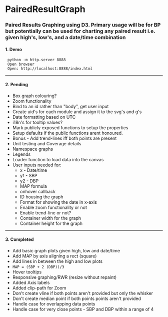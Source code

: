 # PairedResultGraph

### Paired Results Graphing using D3. Primary usage will be for BP but potentially can be used for charting any paired result i.e. given high's, low's, and a date/time combination 

#### 1. Demo
```
 python -m http.server 8888
 Open browser
 Open: http://localhost:8888/index.html
```

----
#### 2. Pending
* Box graph colouring?
* Zoom functionality
* Bind to an id rather than "body", get user input
* Create uid's for each module and assign it to the svg's and g's
* Date formatting based on UTC
* i18n's for tooltip values?
* Mark publicly exposed functions to setup the properties
* Setup defaults if the public functions arent honoured. 
* Bonus - Add trend-lines iff both points are present
* Unit testing and Coverage details
* Namespace graphs
* Legends
* Loader function to load data into the canvas
* User inputs needed for:
	* x - Date/time
	* y1 - SBP 
	* y2 - DBP
	* MAP formula
	* onhover callback
	* ID housing the graph
	* Format for showing the date in x-axis
	* Enable zoom functionality or not
	* Enable trend-line or not?
	* Container width for the graph
	* Container height for the graph
			
----
#### 3. Completed
* Add basic graph plots given high, low and date/time
* Add MAP by axis aligning a rect (square)
* Add lines in between the high and low plots
* ``` MAP = (SBP + 2 (DBP))/3 ```
* Hover tooltips
* Responsive graphing/RWR (resize without repaint)
* Added Axis labels
* Added clip-path for Zoom
* Don't create vline if both points aren't provided but only the whisker
* Don't create median point if both points points aren't provided
* Handle case for overlapping data points
* Handle case for very close points - SBP and DBP within a range of 4